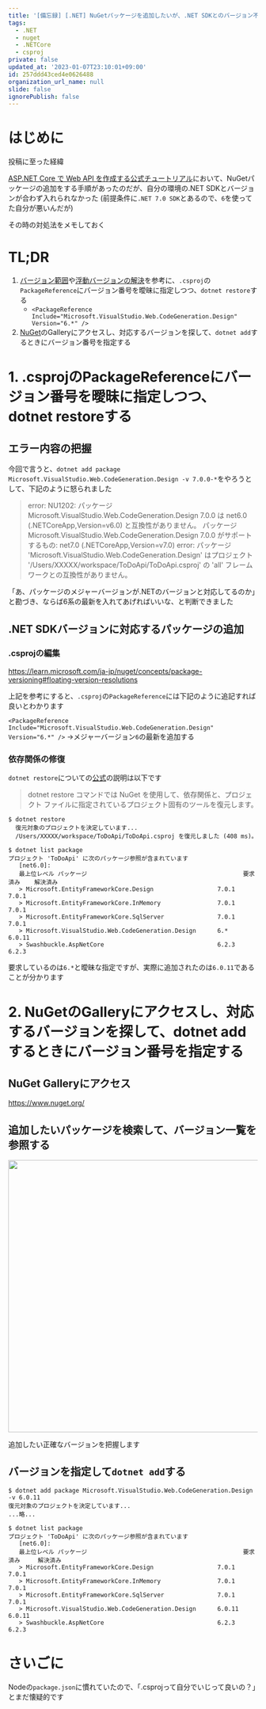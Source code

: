 ```yaml
---
title: '[備忘録] [.NET] NuGetパッケージを追加したいが、.NET SDKとのバージョン不一致で困った時の解決策'
tags:
  - .NET
  - nuget
  - .NETCore
  - csproj
private: false
updated_at: '2023-01-07T23:10:01+09:00'
id: 257ddd43ced4e0626488
organization_url_name: null
slide: false
ignorePublish: false
---
```

# はじめに

投稿に至った経緯

[ASP.NET Core で Web API を作成する公式チュートリアル](https://learn.microsoft.com/ja-jp/aspnet/core/tutorials/first-web-api?view=aspnetcore-7.0&tabs=visual-studio-code#scaffold-a-controller)において、NuGetパッケージの追加をする手順があったのだが、自分の環境の.NET SDKとバージョンが合わず入れられなかった
(前提条件に`.NET 7.0 SDK`とあるので、`6`を使ってた自分が悪いんだが)

その時の対処法をメモしておく

# TL;DR

1. [バージョン範囲](https://learn.microsoft.com/ja-jp/nuget/concepts/package-versioning#version-ranges)や[浮動バージョンの解決](https://learn.microsoft.com/ja-jp/nuget/concepts/package-versioning#floating-version-resolutions)を参考に、`.csproj`の`PackageReference`にバージョン番号を曖昧に指定しつつ、`dotnet restore`する
    - `<PackageReference Include="Microsoft.VisualStudio.Web.CodeGeneration.Design" Version="6.*" />`
2. [NuGet](https://www.nuget.org/)のGalleryにアクセスし、対応するバージョンを探して、`dotnet add`するときにバージョン番号を指定する

# 1. .csprojのPackageReferenceにバージョン番号を曖昧に指定しつつ、dotnet restoreする

## エラー内容の把握

今回で言うと、`dotnet add package Microsoft.VisualStudio.Web.CodeGeneration.Design -v 7.0.0-*`をやろうとして、下記のように怒られました

>error: NU1202: パッケージ Microsoft.VisualStudio.Web.CodeGeneration.Design 7.0.0 は net6.0 (.NETCoreApp,Version=v6.0) と互換性がありません。 パッケージ Microsoft.VisualStudio.Web.CodeGeneration.Design 7.0.0 がサポートするもの: net7.0 (.NETCoreApp,Version=v7.0)
>error: パッケージ 'Microsoft.VisualStudio.Web.CodeGeneration.Design' はプロジェクト '/Users/XXXXX/workspace/ToDoApi/ToDoApi.csproj' の 'all' フレームワークとの互換性がありません。

「あ、パッケージのメジャーバージョンが.NETのバージョンと対応してるのか」と勘づき、ならば6系の最新を入れてあげればいいな、と判断できました

## .NET SDKバージョンに対応するパッケージの追加

### .csprojの編集

https://learn.microsoft.com/ja-jp/nuget/concepts/package-versioning#floating-version-resolutions

上記を参考にすると、`.csproj`の`PackageReference`には下記のように追記すれば良いとわかります

`<PackageReference Include="Microsoft.VisualStudio.Web.CodeGeneration.Design" Version="6.*" />`
→メジャーバージョン`6`の最新を追加する

### 依存関係の修復

`dotnet restore`についての[公式](https://learn.microsoft.com/ja-jp/dotnet/core/tools/dotnet-restore#description)の説明は以下です

>dotnet restore コマンドでは NuGet を使用して、依存関係と、プロジェクト ファイルに指定されているプロジェクト固有のツールを復元します。

```terminal
$ dotnet restore                                                                
  復元対象のプロジェクトを決定しています...
  /Users/XXXXX/workspace/ToDoApi/ToDoApi.csproj を復元しました (408 ms)。

$ dotnet list package                                                           
プロジェクト 'ToDoApi' に次のパッケージ参照が含まれています
   [net6.0]: 
   最上位レベル パッケージ                                            要求済み    解決済み  
   > Microsoft.EntityFrameworkCore.Design                  7.0.1   7.0.1 
   > Microsoft.EntityFrameworkCore.InMemory                7.0.1   7.0.1 
   > Microsoft.EntityFrameworkCore.SqlServer               7.0.1   7.0.1 
   > Microsoft.VisualStudio.Web.CodeGeneration.Design      6.*     6.0.11
   > Swashbuckle.AspNetCore                                6.2.3   6.2.3 
```

要求しているのは`6.*`と曖昧な指定ですが、実際に追加されたのは`6.0.11`であることが分かります

# 2. NuGetのGalleryにアクセスし、対応するバージョンを探して、dotnet addするときにバージョン番号を指定する

## NuGet Galleryにアクセス

https://www.nuget.org/

## 追加したいパッケージを検索して、バージョン一覧を参照する

<img src="https://qiita-image-store.s3.ap-northeast-1.amazonaws.com/0/647946/f3477f91-fbeb-f476-c985-f82c991cca8f.png" width="550">

追加したい正確なバージョンを把握します

## バージョンを指定して`dotnet add`する

```terminal
$ dotnet add package Microsoft.VisualStudio.Web.CodeGeneration.Design -v 6.0.11
復元対象のプロジェクトを決定しています...
...略...

$ dotnet list package                                                          
プロジェクト 'ToDoApi' に次のパッケージ参照が含まれています
   [net6.0]: 
   最上位レベル パッケージ                                            要求済み     解決済み  
   > Microsoft.EntityFrameworkCore.Design                  7.0.1    7.0.1 
   > Microsoft.EntityFrameworkCore.InMemory                7.0.1    7.0.1 
   > Microsoft.EntityFrameworkCore.SqlServer               7.0.1    7.0.1 
   > Microsoft.VisualStudio.Web.CodeGeneration.Design      6.0.11   6.0.11
   > Swashbuckle.AspNetCore                                6.2.3    6.2.3 
```

# さいごに

Nodeの`package.json`に慣れていたので、「.csprojって自分でいじって良いの？」とまだ懐疑的です
